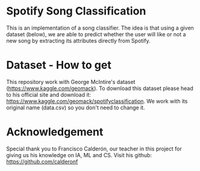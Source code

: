 # Spotify Song Classification
This is an implementation of a song classifier. The idea is that using a given dataset (below), we are able to predict whether the user will like or not a new song by extracting its attributes directly from Spotify.

# Dataset - How to get
This repository work with George McIntire's dataset (https://www.kaggle.com/geomack). To download this dataset please head to his official site and download it: https://www.kaggle.com/geomack/spotifyclassification. We work with its original name (data.csv) so you don't need to change it.

# Acknowledgement
Special thank you to Francisco Calderón, our teacher in this project for giving us his knowledge on IA, ML and CS. Visit his github: https://github.com/calderonf
